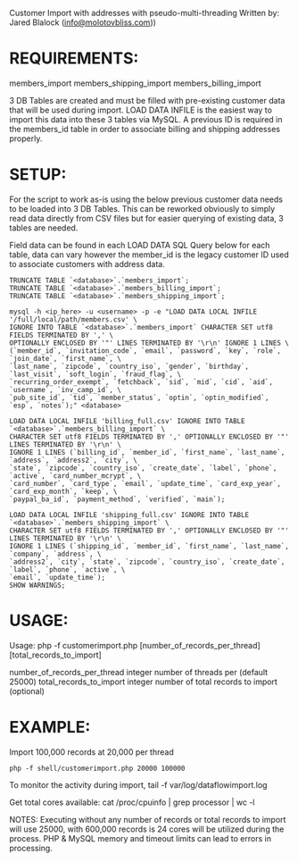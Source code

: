 Customer Import with addresses with pseudo-multi-threading
Written by: Jared Blalock (info@molotovbliss.com))


REQUIREMENTS:
================================================================================
members_import
members_shipping_import
members_billing_import

3 DB Tables are created and must be filled with pre-existing customer data that
will be used during import. LOAD DATA INFILE is the easiest way to import this data into
these 3 tables via MySQL.  A previous ID is required in the members_id table in order to
associate billing and shipping addresses properly.



SETUP:
================================================================================
For the script to work as-is using the below previous customer data needs to be loaded
into 3 DB Tables.  This can be reworked obviously to simply read data directly from CSV
files but for easier querying of existing data, 3 tables are needed.

Field data can be found in each LOAD DATA SQL Query below for each table, data can vary
however the member_id is the legacy customer ID used to associate customers with address
data.

    TRUNCATE TABLE `<database>`.`members_import`;
    TRUNCATE TABLE `<database>`.`members_billing_import`;
    TRUNCATE TABLE `<database>`.`members_shipping_import`;

    mysql -h <ip_here> -u <username> -p -e "LOAD DATA LOCAL INFILE '/full/local/path/members.csv' \
    IGNORE INTO TABLE `<database>`.`members_import` CHARACTER SET utf8 FIELDS TERMINATED BY ',' \
    OPTIONALLY ENCLOSED BY '"' LINES TERMINATED BY '\r\n' IGNORE 1 LINES \
    (`member_id`, `invitation_code`, `email`, `password`, `key`, `role`, `join_date`, `first_name`, \
    `last_name`, `zipcode`, `country_iso`, `gender`, `birthday`, `last_visit`, `soft_login`, `fraud_flag`, \
    `recurring_order_exempt`, `fetchback`, `sid`, `mid`, `cid`, `aid`, `username`, `inv_camp_id`, \
    `pub_site_id`, `tid`, `member_status`, `optin`, `optin_modified`, `esp`, `notes`);" <database>

    LOAD DATA LOCAL INFILE 'billing_full.csv' IGNORE INTO TABLE `<database>`.`members_billing_import` \
    CHARACTER SET utf8 FIELDS TERMINATED BY ',' OPTIONALLY ENCLOSED BY '"' LINES TERMINATED BY '\r\n' \
    IGNORE 1 LINES (`billing_id`, `member_id`, `first_name`, `last_name`, `address`, `address2`, `city`, \
    `state`, `zipcode`, `country_iso`, `create_date`, `label`, `phone`, `active`, `card_number_mcrypt`, \
    `card_number`, `card_type`, `email`, `update_time`, `card_exp_year`, `card_exp_month`, `keep`, \
    `paypal_ba_id`, `payment_method`, `verified`, `main`);

    LOAD DATA LOCAL INFILE 'shipping_full.csv' IGNORE INTO TABLE `<database>`.`members_shipping_import` \
    CHARACTER SET utf8 FIELDS TERMINATED BY ',' OPTIONALLY ENCLOSED BY '"' LINES TERMINATED BY '\r\n' \
    IGNORE 1 LINES (`shipping_id`, `member_id`, `first_name`, `last_name`, `company`, `address`, \
    `address2`, `city`, `state`, `zipcode`, `country_iso`, `create_date`, `label`, `phone`, `active`, \
    `email`, `update_time`);
    SHOW WARNINGS;

USAGE:
================================================================================

Usage:  php -f customerimport.php [number_of_records_per_thread] [total_records_to_import]

  number_of_records_per_thread  integer number of threads per (default 25000)
  total_records_to_import       integer number of total records to import (optional)


EXAMPLE:
================================================================================

Import 100,000 records at 20,000 per thread

    php -f shell/customerimport.php 20000 100000

To monitor the activity during import, tail -f var/log/dataflowimport.log

Get total cores available: cat /proc/cpuinfo | grep processor | wc -l

NOTES: Executing without any number of records or total records to import will use
25000, with 600,000 records is 24 cores will be utilized during the process.
PHP & MySQL memory and timeout limits can lead to errors in processing.
